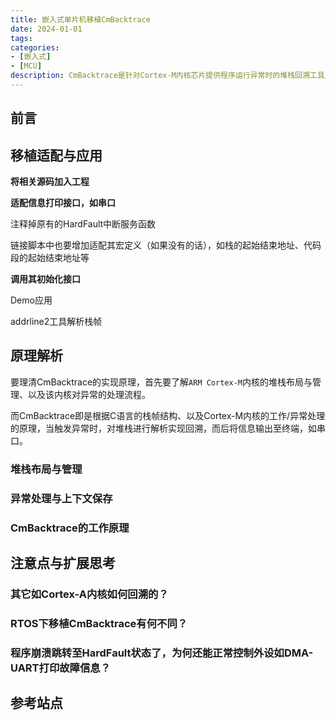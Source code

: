 ```yaml
---
title: 嵌入式单片机移植CmBacktrace
date: 2024-01-01
tags:
categories:
- [嵌入式]
- [MCU]
description: CmBacktrace是针对Cortex-M内核芯片提供程序运行异常时的堆栈回溯工具/中间件，将其移植到单片机中，可以在程序异常时打印相应的故障信息包括函数调用链、变量值、寄存器值等，大大缩短bug排查时间。本文介绍CmBacktrace的移植适配过程、原理解析、实际应用以及一些扩展问题思考等。
---
```



## 前言


## 移植适配与应用

**将相关源码加入工程**

**适配信息打印接口，如串口**

注释掉原有的HardFault中断服务函数

链接脚本中也要增加适配其宏定义（如果没有的话），如栈的起始结束地址、代码段的起始结束地址等

**调用其初始化接口**

Demo应用

addrline2工具解析栈帧

## 原理解析

要理清CmBacktrace的实现原理，首先要了解`ARM Cortex-M`内核的堆栈布局与管理、以及该内核对异常的处理流程。

而CmBacktrace即是根据C语言的栈帧结构、以及Cortex-M内核的工作/异常处理的原理，当触发异常时，对堆栈进行解析实现回溯，而后将信息输出至终端，如串口。

### 堆栈布局与管理

### 异常处理与上下文保存

### CmBacktrace的工作原理


## 注意点与扩展思考

### 其它如Cortex-A内核如何回溯的？

### RTOS下移植CmBacktrace有何不同？

### 程序崩溃跳转至HardFault状态了，为何还能正常控制外设如DMA-UART打印故障信息？

## 参考站点




